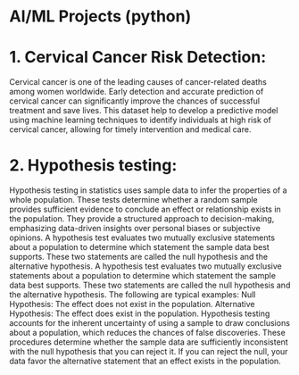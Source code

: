 # AI/ML Projects (python)

# 1. Cervical Cancer Risk Detection:
Cervical cancer is one of the leading causes of cancer-related deaths among women worldwide. Early detection and accurate prediction of cervical cancer can significantly improve the chances of successful treatment and save lives. This dataset help to develop a predictive model using machine learning techniques to identify individuals at high risk of cervical cancer, allowing for timely intervention and medical care.
# 2. Hypothesis testing: 
Hypothesis testing in statistics uses sample data to infer the properties of a whole population. These tests determine whether a random sample provides sufficient evidence to conclude an effect or relationship exists in the population. They provide a structured approach to decision-making, emphasizing data-driven insights over personal biases or subjective opinions.
A hypothesis test evaluates two mutually exclusive statements about a population to determine which statement the sample data best supports. These two statements are called the null hypothesis and the alternative hypothesis. 
A hypothesis test evaluates two mutually exclusive statements about a population to determine which statement the sample data best supports. These two statements are called the null hypothesis and the alternative hypothesis. The following are typical examples:
Null Hypothesis: The effect does not exist in the population.
Alternative Hypothesis: The effect does exist in the population.
Hypothesis testing accounts for the inherent uncertainty of using a sample to draw conclusions about a population, which reduces the chances of false discoveries. These procedures determine whether the sample data are sufficiently inconsistent with the null hypothesis that you can reject it. If you can reject the null, your data favor the alternative statement that an effect exists in the population.
